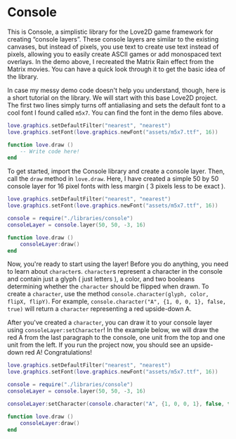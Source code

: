 # Console
This is Console, a simplistic library for the Love2D game framework for creating “console layers”. These console layers are similar to the existing canvases, but instead of pixels, you use text to create use text instead of pixels, allowing you to easily create ASCII games or add monospaced text overlays. In the demo above, I recreated the Matrix Rain effect from the Matrix movies. You can have a quick look through it to get the basic idea of the library.

In case my messy demo code doesn't help you understand, though, here is a short tutorial on the library. We will start with this base Love2D project. The first two lines simply turns off antialiasing and sets the default font to a cool font I found called `m5x7`. You can find the font in the demo files above.
```lua
love.graphics.setDefaultFilter("nearest", "nearest")
love.graphics.setFont(love.graphics.newFont("assets/m5x7.ttf", 16))

function love.draw ()
    -- Write code here!
end
```
To get started, import the Console library and create a console layer. Then, call the `draw` method in `love.draw`. Here, I have created a simple 50 by 50 console layer for 16 pixel fonts with less margin ( 3 pixels less to be exact ).
```lua
love.graphics.setDefaultFilter("nearest", "nearest")
love.graphics.setFont(love.graphics.newFont("assets/m5x7.ttf", 16))

console = require("./libraries/console")
consoleLayer = console.layer(50, 50, -3, 16)

function love.draw ()
    consoleLayer:draw()
end
```
Now, you're ready to start using the layer! Before you do anything, you need to learn about `character`s. `character`s represent a character in the console and contain just a glyph ( just letters ), a color, and two booleans determining whether the `character` should be flipped when drawn. To create a `character`, use the method `console.character(glyph, color, flipX, flipY)`. For example, `console.character("A", {1, 0, 0, 1}, false, true)` will return a `character` representing a red upside-down A.

After you've created a `character`, you can draw it to your console layer using `consoleLayer:setCharacter`! In the example below, we will draw the red A from the last paragraph to the console, one unit from the top and one unit from the left. If you run the project now, you should see an upside-down red A! Congratulations!
```lua
love.graphics.setDefaultFilter("nearest", "nearest")
love.graphics.setFont(love.graphics.newFont("assets/m5x7.ttf", 16))

console = require("./libraries/console")
consoleLayer = console.layer(50, 50, -3, 16)

consoleLayer:setCharacter(console.character("A", {1, 0, 0, 1}, false, true), 1, 1)

function love.draw ()
    consoleLayer:draw()
end
```
